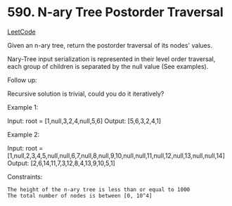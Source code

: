 # 590. N-ary Tree Postorder Traversal

[LeetCode](https://leetcode.com/problems/n-ary-tree-postorder-traversal/)

Given an n-ary tree, return the postorder traversal of its nodes' values.

Nary-Tree input serialization is represented in their level order traversal, each group of children is separated by the null value (See examples).



Follow up:

Recursive solution is trivial, could you do it iteratively?



Example 1:

Input: root = [1,null,3,2,4,null,5,6]
Output: [5,6,3,2,4,1]

Example 2:

Input: root = [1,null,2,3,4,5,null,null,6,7,null,8,null,9,10,null,null,11,null,12,null,13,null,null,14]
Output: [2,6,14,11,7,3,12,8,4,13,9,10,5,1]



Constraints:

    The height of the n-ary tree is less than or equal to 1000
    The total number of nodes is between [0, 10^4]
